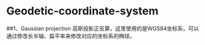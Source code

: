 # Geodetic-coordinate-system
##1、Gaussian projection
    高斯投影正反算，这里使用的是WGS84坐标系，可以通过修改长半轴、扁平率来修改对应的坐标系的椭球。